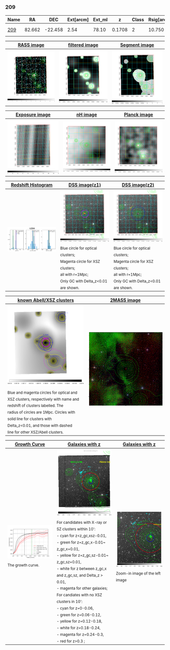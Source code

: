 <div STYLE="page-break-after: always;"></div>

### 209

|Name          |RA          |DEC      | Ext[arcm] | Ext_ml | z    | Class| Rsig[arcmin] | CRsig[c/s] | CR500[c/s] | R500[Mpc] |L500[erg/s]|F500[erg/s/cm^2]| M500[Msun]|Tx[keV]|beta|GC(XSZ,Delta_z<0.01)| GC(OPT,Delta_z<0.01)|GC|alias|
|--------------|------------|------------|---|---|-----------|--------|------|------|----|----|----|----|----|----|----|----|----|----|---|
|[209](script/209.md)     | 82.662       | -22.458       | 2.54    | 78.10   | 0.1708 | 2   | 10.750 |0.258 |0.243 |1.141 |3.871e+44 |4.782e-12 |4.993e+14 |6.099 |0.734 |Tar, |Wen, |Tar, A, |k304|

|[RASS image](../image/209/209_img.pdf)|[filtered image](../image/209/209_fil.pdf)|[Segment image](../image/209/209_seg.pdf)|
|-------------------|--------------------|-------------------|
| <img src="../image/209/209_img.png" width="300">  | <img src="../image/209/209_fil.png" width="300">   | <img src="../image/209/209_seg.png" width="300">  |

|[Exposure image](../image/209/209_mex.pdf)| [nH image](../image/209/209_nh.pdf)| [Planck image](../image/209/209_p.pdf)|
|-------------------|--------------------|-------------------|
|<img src="../image/209/209_mex.png" width="300">   | <img src="../image/209/209_nh.png" width="300">    | <img src="../image/209/209_p.png" width="300"> |

|[Redshift Histogram](../image/209/209_zg.pdf) | [DSS image(z1)](../image/209/209_dss_z1.pdf)      |  [DSS image(z2)](../image/209/209_dss_z2.pdf)    |
|-------------------|--------------------|-------------------|
|<img src="../image/209/209_zg.png" width="300"> |<img src="../image/209/209_dss_z1.png" width="300"> <sub><br>Blue circle for optical clusters; <br>Magenta circle for XSZ clusters; <br>all with r=1Mpc; <br>Only GC with Delta_z<0.01 are shown. </sub>| <img src="../image/209/209_dss_z2.png" width="300"><sub><br>Blue circle for optical clusters; <br>Magenta circle for XSZ clusters; <br>all with r=1Mpc; <br>Only GC with Delta_z<0.01 are shown. </sub> |

|[known Abell/XSZ clusters](../image/209/209_m.pdf) | [2MASS image](../image/209/209_2mass.pdf)      |
|-------------------|-------------------|
|<img src=../image/209/209_m.png width="300"> <sub><br>Blue and magenta circles for optical and <br>XSZ clusters, respectively with name and <br>redshift of clusters labelled. The <br>radius of circles are 1Mpc. Circles with <br>solid line for clusters with <br>Delta_z<0.01, and those with dashed <br>line for other XSZ/Abell clusters.        </sub>|<img src="../image/209/209_2mass.png" width="300">  |

|[Growth Curve](../image/209/209_gca_all.png) |[Galaxies with z](../image/209/209_opt_ned.pdf) |[Galaxies with z](../image/209/209_opt_ned_zoom.pdf) |
|-------------------|-------------------|-------------------|
| <img src="../image/209/209_gca_all.png" width="300"> <sub><br>The growth curve.</sub>| <img src=../image/209/209_opt_ned.png width="300"> <br><sub> For candidates with X-ray or SZ clusters within 10': <br> - cyan for z<z_gc,xsz-0.01, <br> - green for z=z_gc,x-0.01~ z_gc,x+0.01, <br> - yellow for z=z_gc,sz-0.01~ z_gc,sz+0.01, <br> - white for z between z_gc,x and z_gc,sz, and Delta_z > 0.01, <br> - magenta for other galaxies; <br>For candiates with no XSZ clusters in 10': <br> - cyan for z=0-0.06, <br> - green for z=0.06-0.12, <br> - yellow for z=0.12-0.18, <br> - white for z=0.18-0.24, <br> - magenta for z=0.24-0.3, <br> - red for z>0.3 ;  </sub>|<img src=../image/209/209_opt_ned_zoom.png width="300">  <br><sub> Zoom-in image of the left image</sub>|




